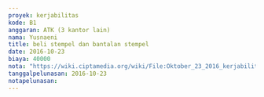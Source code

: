 ```yaml
---
proyek: kerjabilitas
kode: B1
anggaran: ATK (3 kantor lain)
nama: Yusnaeni
title: beli stempel dan bantalan stempel
date: 2016-10-23
biaya: 40000
nota: "https://wiki.ciptamedia.org/wiki/File:Oktober_23_2016_kerjabilitas_B1_stempel_dan_bantalan_stempel_neni.jpg"
tanggalpelunasan: 2016-10-23
notapelunasan:
---
```

